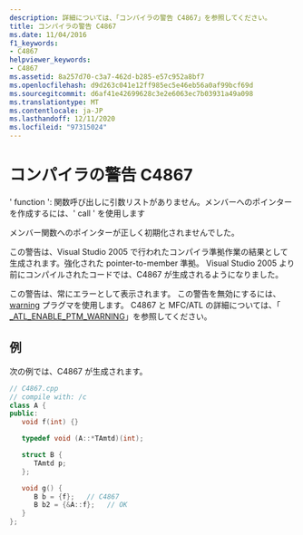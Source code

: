 ```yaml
---
description: 詳細については、「コンパイラの警告 C4867」を参照してください。
title: コンパイラの警告 C4867
ms.date: 11/04/2016
f1_keywords:
- C4867
helpviewer_keywords:
- C4867
ms.assetid: 8a257d70-c3a7-462d-b285-e57c952a8bf7
ms.openlocfilehash: d9d263c041e12ff985ec5e46eb56a0af99bcf69d
ms.sourcegitcommit: d6af41e42699628c3e2e6063ec7b03931a49a098
ms.translationtype: MT
ms.contentlocale: ja-JP
ms.lasthandoff: 12/11/2020
ms.locfileid: "97315024"
---
```

# <a name="compiler-warning-c4867"></a>コンパイラの警告 C4867

' function ': 関数呼び出しに引数リストがありません。メンバーへのポインターを作成するには、' call ' を使用します

メンバー関数へのポインターが正しく初期化されませんでした。

この警告は、Visual Studio 2005 で行われたコンパイラ準拠作業の結果として生成されます。強化された pointer-to-member 準拠。  Visual Studio 2005 より前にコンパイルされたコードでは、C4867 が生成されるようになりました。

この警告は、常にエラーとして表示されます。 この警告を無効にするには、 [warning](../../preprocessor/warning.md) プラグマを使用します。 C4867 と MFC/ATL の詳細については、「 [_ATL_ENABLE_PTM_WARNING](../../atl/reference/compiler-options-macros.md#_atl_enable_ptm_warning)」を参照してください。

## <a name="example"></a>例

次の例では、C4867 が生成されます。

```cpp
// C4867.cpp
// compile with: /c
class A {
public:
   void f(int) {}

   typedef void (A::*TAmtd)(int);

   struct B {
      TAmtd p;
   };

   void g() {
      B b = {f};   // C4867
      B b2 = {&A::f};   // OK
   }
};
```
